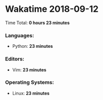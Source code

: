 # Wakatime 2018-09-12

Time Total: **0 hours 23 minutes**

### Languages:
- Python: **23 minutes** 

### Editors:
- Vim: **23 minutes** 

### Operating Systems:
- Linux: **23 minutes** 

